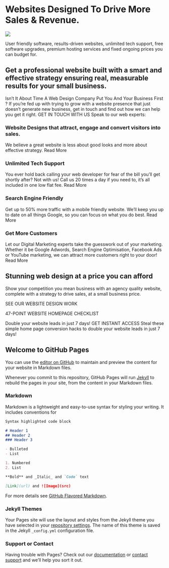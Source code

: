 # Websites Designed To Drive More Sales & Revenue.

![](https://octodex.github.com/images/daftpunktocat-guy.gif)

User friendly software, results-driven websites, unlimited tech support, free software upgrades, premium hosting services and fixed ongoing prices you can budget for.

## Get a professional website built with a smart and effective strategy ensuring real, measurable results for your small business.

Isn’t It About Time A Web Design Company Put You And Your Business First ?
If you’re fed up with trying to grow with a website presence that just doesn’t generate new business, get in touch and find out how we can help you get it right.
GET IN TOUCH WITH US
Speak to our web experts: 

### Website Designs that attract, engage and convert visitors into sales.

We believe a great website is less about good looks and more about effective strategy. Read More

### Unlimited Tech Support

You ever hold back calling your web developer for fear of the bill you’ll get shortly after? Not with us! Call us 20 times a day if you need to, it’s all included in one low flat fee. Read More

### Search Engine Friendly

Get up to 50% more traffic with a mobile friendly website. We’ll keep you up to date on all things Google, so you can focus on what you do best. Read More

### Get More Customers

Let our Digital Marketing experts take the guesswork out of your marketing. Whether it be Google Adwords, Search Engine Optimisation, Facebook Ads or YouTube marketing, we can attract more customers right to your door! Read More

## Stunning web design at a price you can afford
Show your competition you mean business with an agency quality website, complete with a strategy to drive sales, at a small business price.

SEE OUR WEBSITE DESIGN WORK

47-POINT WEBSITE HOMEPAGE CHECKLIST

Double your website leads in just 7 days!
GET INSTANT ACCESS
Steal these simple home page conversion hacks to double your website leads in just 7 days!


## Welcome to GitHub Pages

You can use the [editor on GitHub](https://github.com/dmaillard/David-Maillard/edit/master/README.md) to maintain and preview the content for your website in Markdown files.

Whenever you commit to this repository, GitHub Pages will run [Jekyll](https://jekyllrb.com/) to rebuild the pages in your site, from the content in your Markdown files.

### Markdown

Markdown is a lightweight and easy-to-use syntax for styling your writing. It includes conventions for

```markdown
Syntax highlighted code block

# Header 1
## Header 2
### Header 3

- Bulleted
- List

1. Numbered
2. List

**Bold** and _Italic_ and `Code` text

[Link](url) and ![Image](src)
```

For more details see [GitHub Flavored Markdown](https://guides.github.com/features/mastering-markdown/).

### Jekyll Themes

Your Pages site will use the layout and styles from the Jekyll theme you have selected in your [repository settings](https://github.com/dmaillard/David-Maillard/settings). The name of this theme is saved in the Jekyll `_config.yml` configuration file.

### Support or Contact

Having trouble with Pages? Check out our [documentation](https://help.github.com/categories/github-pages-basics/) or [contact support](https://github.com/contact) and we’ll help you sort it out.
